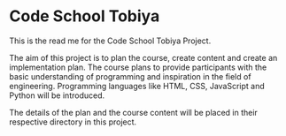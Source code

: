 # Code School Tobiya

This is the read me for the Code School Tobiya Project.

The aim of this project is to plan the course, create content and create an implementation plan.
The course plans to provide participants with the basic understanding of programming and inspiration in the field of engineering. Programming languages like HTML, CSS, JavaScript and Python will be introduced. 

The details of the plan and the course content will be placed in their respective directory in this project.

